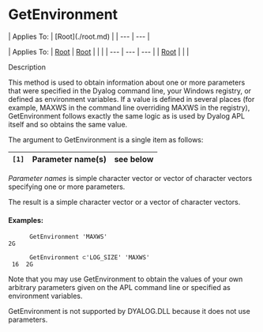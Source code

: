 




<h1 class="heading"><span class="name">GetEnvironment</span></h1>
| Applies To: | [Root](./root.md) |
| --- | ---  |

| Applies To: | [Root](./root.md) | [Root](./root.md) |  |  |
| --- | --- | ---  |
| [Root](./root.md) |  |  |


Description


This method is used to obtain information about one or more parameters that were specified in the Dyalog command line, your Windows registry, or defined as environment variables. If a value is defined in several places (for example, MAXWS in the command line overriding MAXWS in the registry), GetEnvironment follows exactly the same logic as is used by Dyalog APL itself and so obtains the same value.




The argument to GetEnvironment is a single item as follows:

| `[1]` | Parameter name(s) | see below |
| --- | --- | ---  |



*Parameter names* is simple character vector or vector of character vectors specifying one or more parameters.


The result is a simple character vector or a vector of character vectors.

#### Examples:
```apl
      GetEnvironment 'MAXWS'
2G

      GetEnvironment ⊂'LOG_SIZE' 'MAXWS'
 16  2G
```


Note that you may use GetEnvironment to obtain the values of your own arbitrary parameters given on the APL command line or specified as environment variables.


GetEnvironment is not supported by DYALOG.DLL because it does not use parameters.


